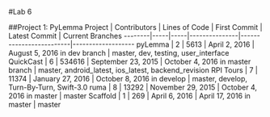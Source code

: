 #Lab 6

##Project 1: PyLemma
Project | Contributors | Lines of Code | First Commit | Latest Commit | Current Branches
--------|-----|-----|---------------|-------------------------|-------------------
pyLemma | 2 | 5613 | April 2, 2016 | August 5, 2016 in dev branch | master, dev, testing, user_interface
QuickCast | 6 | 534616 | September 23, 2015 | October 4, 2016 in master branch | master, android_latest, ios_latest, backend_revision
RPI Tours | 7 | 11374 | January 27, 2016 | October 8, 2016 in develop | master, develop, Turn-By-Turn, Swift-3.0
ruma | 8 | 13292 | November 29, 2015 | October 4, 2016 in master | master
Scaffold | 1 | 269 | April 6, 2016 | April 17, 2016 in master | master

